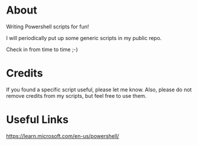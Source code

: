 # About
Writing Powershell scripts for fun!

I will periodically put up some generic scripts in my public repo.

Check in from time to time ;-)

# Credits
If you found a specific script useful, please let me know.
Also, please do not remove credits from my scripts, but feel free to use them.

# Useful Links
https://learn.microsoft.com/en-us/powershell/
